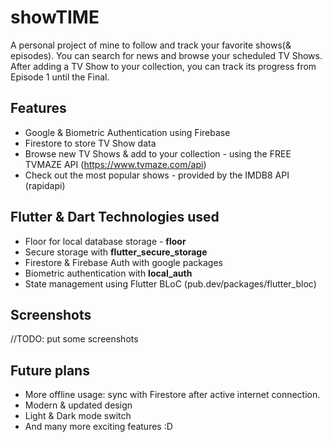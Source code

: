 # showTIME

A personal project of mine to follow and track your favorite shows(& episodes).
You can search for news and browse your scheduled TV Shows.
After adding a TV Show to your collection, you can track its progress from Episode 1 until the Final.


## Features

- Google & Biometric Authentication using Firebase
- Firestore to store TV Show data
- Browse new TV Shows & add to your collection - using the FREE TVMAZE API (https://www.tvmaze.com/api)
- Check out the most popular shows - provided by the IMDB8 API (rapidapi)


## Flutter & Dart Technologies used

- Floor for local database storage - **floor**
- Secure storage with **flutter_secure_storage**
- Firestore & Firebase Auth with google packages
- Biometric authentication with **local_auth**
- State management using Flutter BLoC (pub.dev/packages/flutter_bloc)


## Screenshots
//TODO: put some screenshots


## Future plans
- More offline usage: sync with Firestore after active internet connection.
- Modern & updated design
- Light & Dark mode switch
- And many more exciting features :D 
